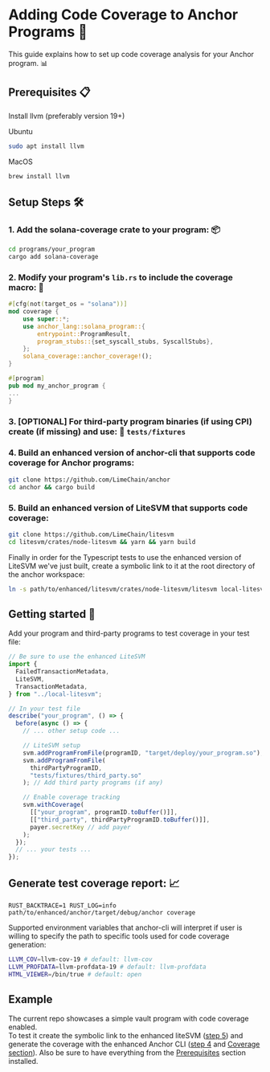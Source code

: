 # Adding Code Coverage to Anchor Programs 🎯

This guide explains how to set up code coverage analysis for your Anchor program. 📊

## Prerequisites 📋

Install llvm (preferably version 19+)

Ubuntu

```bash
sudo apt install llvm
```

MacOS

```bash
brew install llvm
```

## Setup Steps 🛠️

### 1. Add the solana-coverage crate to your program: 📦

```bash
cd programs/your_program
cargo add solana-coverage
```

### 2. Modify your program's `lib.rs` to include the coverage macro: 🔧

```rust
#[cfg(not(target_os = "solana"))]
mod coverage {
    use super::*;
    use anchor_lang::solana_program::{
        entrypoint::ProgramResult,
        program_stubs::{set_syscall_stubs, SyscallStubs},
    };
    solana_coverage::anchor_coverage!();
}

#[program]
pub mod my_anchor_program {
...
}
```

### 3. [OPTIONAL] For third-party program binaries (if using CPI) create (if missing) and use: 📁 `tests/fixtures`

### 4. Build an enhanced version of anchor-cli that supports code coverage for Anchor programs:

```bash
git clone https://github.com/LimeChain/anchor
cd anchor && cargo build
```

### 5. Build an enhanced version of LiteSVM that supports code coverage:

```bash
git clone https://github.com/LimeChain/litesvm
cd litesvm/crates/node-litesvm && yarn && yarn build
```

Finally in order for the Typescript tests to use the enhanced version of LiteSVM we've just built,
create a symbolic link to it at the root directory of the anchor workspace:

```bash
ln -s path/to/enhanced/litesvm/crates/node-litesvm/litesvm local-litesvm
```

## Getting started 🚀

Add your program and third-party programs to test coverage in your test file:

```typescript
// Be sure to use the enhanced LiteSVM
import {
  FailedTransactionMetadata,
  LiteSVM,
  TransactionMetadata,
} from "../local-litesvm";

// In your test file
describe("your_program", () => {
  before(async () => {
    // ... other setup code ...

    // LiteSVM setup
    svm.addProgramFromFile(programID, "target/deploy/your_program.so");
    svm.addProgramFromFile(
      thirdPartyProgramID,
      "tests/fixtures/third_party.so"
    ); // Add third party programs (if any)

    // Enable coverage tracking
    svm.withCoverage(
      [["your_program", programID.toBuffer()]],
      [["third_party", thirdPartyProgramID.toBuffer()]],
      payer.secretKey // add payer
    );
  });
  // ... your tests ...
});
```

## Generate test coverage report: 📈

`RUST_BACKTRACE=1 RUST_LOG=info path/to/enhanced/anchor/target/debug/anchor coverage`

Supported environment variables that anchor-cli will interpret if user is willing to specify the path to specific tools used for code coverage generation:

```bash
LLVM_COV=llvm-cov-19 # default: llvm-cov
LLVM_PROFDATA=llvm-profdata-19 # default: llvm-profdata
HTML_VIEWER=/bin/true # default: open
```

## Example

The current repo showcases a simple vault program with code coverage enabled.<br/>
To test it create the symbolic link to the enhanced liteSVM ([step 5](#5-build-an-enhanced-version-of-litesvm-that-supports-code-coverage)) and generate the coverage with the enhanced Anchor CLI ([step 4](#4-build-an-enhanced-version-of-anchor-cli-that-supports-code-coverage-for-anchor-programs) and [Coverage section](#generate-test-coverage-report-📈)).
Also be sure to have everything from the [Prerequisites](#prerequisites-📋) section installed.

